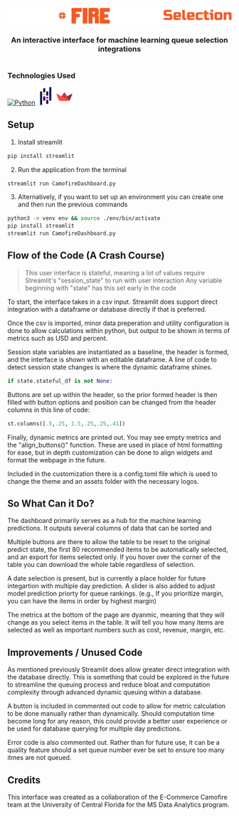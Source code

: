 <p align="center">
<img src="assets/camofire_logo_text.png" width="800"/>
</p>
<h3 align="center">An interactive interface for machine learning queue selection integrations</h3>
<h1></h1>

### Technologies Used
<p align="left">
<a href="https://www.python.org/" target="_blank" rel="noreferrer"><img src="https://raw.githubusercontent.com/danielcranney/readme-generator/main/public/icons/skills/python-colored.svg" width="36" height="36" alt="Python" /></a>   
<a href="https://pandas.pydata.org/" target="_blank" rel="noreferrer"><img src="https://raw.githubusercontent.com/devicons/devicon/2ae2a900d2f041da66e950e4d48052658d850630/icons/pandas/pandas-original.svg" alt="pandas" width="40" height="40"/></a>
<a href="https://streamlit.io" target="_blank" rel="noreferrer"><img src="assets/streamlit-original.svg" width="36" height="36" alt="rlang" /></a>
</p>

## Setup
1. Install streamlit

```bash
pip install streamlit
```

2. Run the application from the terminal

```bash
streamlit run CamofireDashboard.py
```

3. Alternatively, if you want to set up an environment you can create one and then run the previous commands

```bash
python3 -m venv env && source ./env/bin/activate
pip install streamlit
streamlit run CamofireDashboard.py 
```

## Flow of the Code (A Crash Course)
> This user interface is stateful, meaning a lot of values require Streamlit's "session_state" to run with user interaction
> Any variable beginning with "state" has this set early in the code

To start, the interface takes in a csv input.  Streamlit does support direct integration with a dataframe or database directly if that is preferred.

Once the csv is imported, minor data preperation and utility configuration is done to allow calculations within python, but output to be shown in terms of metrics such as USD and percent.

Session state variables are instantiated as a baseline, the header is formed, and the interface is shown with an editable dataframe.  A line of code to detect session state changes is where the dynamic dataframe shines.

```python
if state.stateful_df is not None:
```  

Buttons are set up within the header, so the prior formed header is then filled with button options and position can be changed from the header columns in this line of code:

```python
st.columns([.5,.25, 1.5,.25,.25,.41]) 
```

Finally, dynamic metrics are printed out.  You may see empty metrics and the "align_buttons()" function.  These are used in place of html formatting for ease, but in depth customization can be done to align widgets and format the webpage in the future.

Included in the customization there is a config.toml file which is used to change the theme and an assets folder with the necessary logos.

## So What Can it Do?
The dashboard primarily serves as a hub for the machine learning predictions.  It outputs several columns of data that can be sorted and 

Multiple buttons are there to allow the table to be reset to the original predict state, the first 80 recommended items to be automatically selected, and an export for items selected only.  If you hover over the corner of the table you can download the whole table regardless of selection.  

A date selection is present, but is currently a place holder for future integartion with multiple day prediction.  A slider is also added to adjust model prediction priorty for queue rankings. (e.g., If you prioritize margin, you can have the items in order by highest margin)

The metrics at the bottom of the page are dyanmic, meaning that they will change as you select items in the table.  It will tell you how many items are selected as well as important numbers such as cost, revenue, margin, etc.


## Improvements / Unused Code
As mentioned previously Streamlit does allow greater direct integration with the database directly.  This is something that could be explored in the future to streamline the queuing process and reduce bloat and computation complexity through advanced dynamic queuing within a database.

A button is included in commented out code to allow for metric calculation to be done manually rather than dynamically.  Should computation time become long for any reason, this could provide a better user experience or be used for database querying for multiple day predictions.

Error code is also commented out.  Rather than for future use, it can be a quality feature should a set queue number ever be set to ensure too many itmes are not queued.

## Credits
This interface was created as a collaboration of the E-Commerce Camofire team at the University of Central Florida for the MS Data Analytics program.

